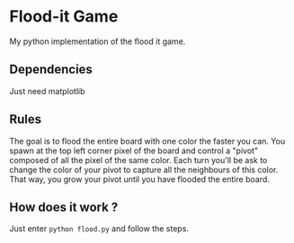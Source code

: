 # Flood-it Game
My python implementation of the flood it game.

## Dependencies
Just need matplotlib

## Rules
[](https://github.com/lilBchii/Flood-it/demo.gif)
The goal is to flood the entire board with one color the faster you can.
You spawn at the top left corner pixel of the board and control a "pivot" composed of all the pixel of the same color. Each turn you'll be ask to change the color of your pivot to capture all the neighbours of this color. That way, you grow your pivot until you have flooded the entire board.

## How does it work ?
Just enter ```python flood.py``` and follow the steps.
